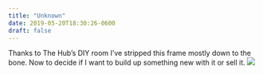 ```yaml
---
title: "Unknown"
date: 2019-05-20T18:30:26-0600
draft: false
---
```


Thanks to The Hub’s DIY room I’ve stripped this frame mostly down to the bone. Now to decide if I want to build up something new with it or sell it.
![](/images/2019/032be3b9b0.jpg)
